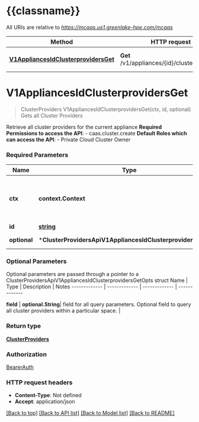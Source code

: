 # {{classname}}

All URIs are relative to *https://mcaas.us1.greenlake-hpe.com/mcaas*

Method | HTTP request | Description
------------- | ------------- | -------------
[**V1AppliancesIdClusterprovidersGet**](ClusterProvidersApi.md#V1AppliancesIdClusterprovidersGet) | **Get** /v1/appliances/{id}/clusterproviders | Gets all Cluster Providers

# **V1AppliancesIdClusterprovidersGet**
> ClusterProviders V1AppliancesIdClusterprovidersGet(ctx, id, optional)
Gets all Cluster Providers

Retrieve all cluster providers for the current appliance  **Required Permissions to access the API**:    - caas.cluster.create  **Default Roles which can access the API**:    - Private Cloud Cluster Owner 

### Required Parameters

Name | Type | Description  | Notes
------------- | ------------- | ------------- | -------------
 **ctx** | **context.Context** | context for authentication, logging, cancellation, deadlines, tracing, etc.
  **id** | [**string**](.md)| appliance id | 
 **optional** | ***ClusterProvidersApiV1AppliancesIdClusterprovidersGetOpts** | optional parameters | nil if no parameters

### Optional Parameters
Optional parameters are passed through a pointer to a ClusterProvidersApiV1AppliancesIdClusterprovidersGetOpts struct
Name | Type | Description  | Notes
------------- | ------------- | ------------- | -------------

 **field** | **optional.String**| field for all query parameters. Optional field to query all cluster providers within a particular space. | 

### Return type

[**ClusterProviders**](ClusterProviders.md)

### Authorization

[BearerAuth](../README.md#BearerAuth)

### HTTP request headers

 - **Content-Type**: Not defined
 - **Accept**: application/json

[[Back to top]](#) [[Back to API list]](../README.md#documentation-for-api-endpoints) [[Back to Model list]](../README.md#documentation-for-models) [[Back to README]](../README.md)

